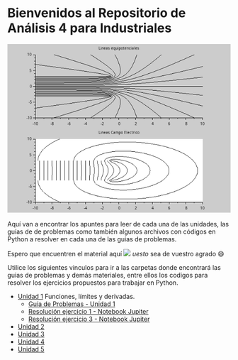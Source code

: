 # Bienvenidos al Repositorio de Análisis 4 para Industriales

![GitHub Logo](/docs/LogoMateria.png)

Aquí van a encontrar los apuntes para leer de cada una de las unidades, las guías de de problemas como también algunos archivos con códigos en Python a resolver en cada una de las guias de problemas.

Espero que encuentren el material aquí     <img src="https://render.githubusercontent.com/render/math?math=\sum_{n=0}^{\infty} \frac{z^n}{n!}"> _uesto_     sea de vuestro agrado  :smile:   

Utilice los siguientes vinculos para ir a las carpetas donde encontrará las guias de problemas y demás materiales, entre ellos los codigos para resolver los ejercicios propuestos para trabajar en Python.   

* [Unidad 1](https://github.com/hjferrari66/Analisis_4/tree/master/docs/Unidad%201) Funciones, límites y derivadas.  
  * [Guía de Problemas - Unidad 1](https://github.com/hjferrari66/Analisis_4/blob/master/docs/Unidad%201/AM4_AC_Guia1_Funciones_Limites_Derivadas.pdf)  
  * [Resolución ejercicio 1 - Notebook Jupiter](https://github.com/hjferrari66/Analisis_4/blob/master/docs/Unidad%201/AM4_AC_P1_Ej1/AM4_AC_P1_Ej1.ipynb)  
  * [Resolución ejercicio 3 - Notebook Jupiter](https://github.com/hjferrari66/Analisis_4/blob/master/docs/Unidad%201/AM4_AC_P1_Ej3/AM4_AC_P1_Ej3.ipynb)  
* [Unidad 2](https://github.com/hjferrari66/Analisis_4/tree/master/docs/Unidad%202)
* [Unidad 3](https://github.com/hjferrari66/Analisis_4/tree/master/docs/Unidad%203)
* [Unidad 4](https://github.com/hjferrari66/Analisis_4/tree/master/docs/Unidad%204)
* [Unidad 5](https://github.com/hjferrari66/Analisis_4/tree/master/docs/Unidad%205)
